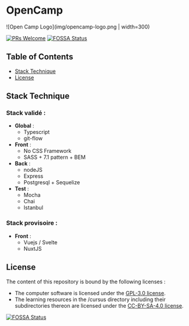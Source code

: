 # OpenCamp

![Open Camp Logo](img/opencamp-logo.png | width=300)

 [![PRs Welcome](https://img.shields.io/badge/PRs-welcome-brightgreen.svg?style=flat-square)](http://makeapullrequest.com)  [![FOSSA Status](https://app.fossa.com/api/projects/git%2Bgithub.com%2FOpen-Camp%2FOpenCamp.svg?type=shield)](https://app.fossa.com/projects/git%2Bgithub.com%2FOpen-Camp%2FOpenCamp?ref=badge_shield)

## Table of Contents

* [Stack Technique](#stack-technique)
* [License](#license)



## Stack Technique

### Stack validé :
  - **Global** : 
    - Typescript
    - git-flow
  - **Front** : 
    - No CSS Framework
    - SASS + 7.1 pattern + BEM
  - **Back** : 
    - nodeJS
    - Express
    - Postgresql + Sequelize
  - **Test** : 
    - Mocha
    - Chai
    - Istanbul
  
### Stack provisoire : 
  - **Front** : 
    - Vuejs / Svelte
    - NuxtJS


## License

The content of this repository is bound by the following licenses :

- The computer software is licensed under the [GPL-3.0 license](https://github.com/Open-Camp/OpenCamp/blob/master/LICENSE).
- The learning resources in the /cursus directory including their subdirectories thereon are licensed under the [CC-BY-SA-4.0 license](https://creativecommons.org/licenses/by-sa/4.0/).


[![FOSSA Status](https://app.fossa.io/api/projects/git%2Bgithub.com%2FOpen-Camp%2FOpenCamp.svg?type=large)](https://app.fossa.io/projects/git%2Bgithub.com%2FOpen-Camp%2FOpenCamp?ref=badge_large)
